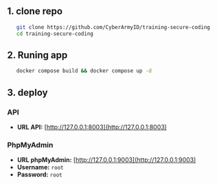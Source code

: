 
## 1. clone repo
 ```bash
    git clone https://github.com/CyberArmyID/training-secure-coding
    cd training-secure-coding
  ```
## 2. Runing app
 ```bash
    docker compose build && docker compose up -d
 ````
## 3. deploy
### API
- **URL API:** [http://127.0.0.1:8003](http://127.0.0.1:8003)

### PhpMyAdmin
- **URL phpMyAdmin:** [http://127.0.0.1:9003](http://127.0.0.1:9003)
- **Username:** `root`
- **Password:** `root`